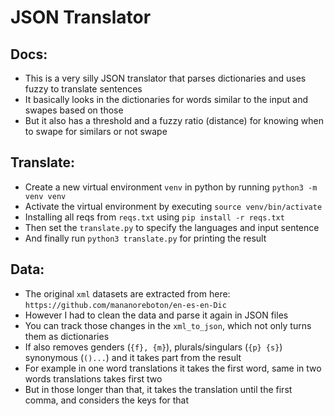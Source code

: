 # JSON Translator

## Docs:
  *  This is a very silly JSON translator that parses dictionaries and uses fuzzy to translate sentences
  *  It basically looks in the dictionaries for words similar to the input and swapes based on those
  *  But it also has a threshold and a fuzzy ratio (distance) for knowing when to swape for similars or not swape

## Translate:
  *  Create a new virtual environment `venv` in python by running `python3 -m venv venv`
  *  Activate the virtual environment by executing `source venv/bin/activate`
  *  Installing all reqs from `reqs.txt` using `pip install -r reqs.txt`
  *  Then set the `translate.py` to specify the languages and input sentence
  *  And finally run `python3 translate.py` for printing the result

## Data:
  *  The original `xml` datasets are extracted from here:
  `https://github.com/mananoreboton/en-es-en-Dic`
  *  However I had to clean the data and parse it again in JSON files
  *  You can track those changes in the `xml_to_json`, which not only turns them as dictionaries
  *  If also removes genders (`{f}, {m}`), plurals/singulars (`{p} {s}`) synonymous (`()...`) and it takes part from the result
  *  For example in one word translations it takes the first word, same in two words translations takes first two
  *  But in those longer than that, it takes the translation until the first comma, and considers the keys for that